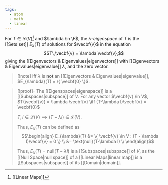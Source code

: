 ```yaml
---
tags:
  - atom
  - math
  - linear
---
```

For $T \in \mathcal{L}(V)$[^1] and $\lambda \in \F$, the *$\mathit{\lambda}$-eigenspace* of $T$ is the [[Sets|set]] $E_{\lambda}(T)$ of solutions for $\vecbf{v}$ in the equation
$$T\,\vecbf{v} = \lambda \vecbf{v},$$
giving the [[Eigenvectors & Eigenvalues|eigenvectors]] with [[Eigenvectors & Eigenvalues|eigenvalue]] $\lambda$, and the zero vector.

> [!note] Iff $\lambda$ is **not** an [[Eigenvectors & Eigenvalues|eigenvalue]], $E_{\lambda}(T) = \{ \vecbf{0} \}$.

> [!proof]- The [[Eigenspaces|eigenspace]] is a [[Subspaces|subspace]] of $V$.
> For any vector $\vecbf{v} \in V$, $T(\vecbf{v}) = \lambda \vecbf{v} \iff (T-\lambda I)\vecbf{v} = \vecbf{0}$
> 
> $T,I \in \mathcal{L}(V) \implies (T - \lambda I) \in \mathcal{L}(V)$.
> 
> Thus, $E_{\lambda}(T)$ can be defined as
> $$\begin{align}
> 	E_{\lambda}(T) &= \{ \vecbf{v} \in V : (T - \lambda I)\vecbf{v} = 0 \} \\
> 	&= \text{null}(T-\lambda I) \\
> \end{align}$$
> 
> Thus, $E_{\lambda}(T) =\text{null}(T-\lambda I)$ is a [[Subspaces|subspace]] of $V$, as the [[Null Space|null space]] of a [[Linear Maps|linear map]] is a [[Subspaces|subspace]] of its [[Domain|domain]].

[^1]: [[Linear Maps]]

